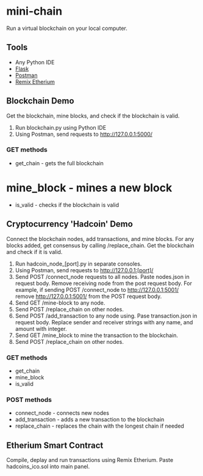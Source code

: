 # mini-chain
Run a virtual blockchain on your local computer.

## Tools
* Any Python IDE
* [Flask](https://flask.palletsprojects.com/en/1.1.x/)
* [Postman](https://www.getpostman.com/)
* [Remix Etherium](https://remix.ethereum.org)

## Blockchain Demo
Get the blockchain, mine blocks, and check if the blockchain is valid.

1. Run blockchain.py using Python IDE
2. Using Postman, send requests to http://127.0.0.1:5000/
### GET methods
* get_chain - gets the full blockchain
# mine_block - mines a new block
* is_valid - checks if the blockchain is valid

## Cryptocurrency 'Hadcoin' Demo
Connect the blockchain nodes, add transactions, and mine blocks. For any blocks added, get consensus by calling /replace_chain. Get the blockchain and check if it is valid.

1. Run hadcoin_node_[port].py in separate consoles.
2. Using Postman, send requests to http://127.0.0.1:[port]/
3. Send POST /connect_node requests to all nodes. Paste nodes.json in request body. Remove receiving node from the post request body. For example, if sending POST /connect_node to http://127.0.0.1:5001/ remove http://127.0.0.1:5001/ from the POST request body.
5. Send GET /mine-block to any node.
6. Send POST /replace_chain on other nodes.
7. Send POST /add_transaction to any node using. Pase transaction.json in request body. Replace sender and receiver strings with any name, and amount with integer.
8. Send GET /mine_block to mine the transaction to the blockchain.
9. Send POST /replace_chain on other nodes.

### GET methods
* get_chain
* mine_block
* is_valid

### POST methods
* connect_node - connects new nodes
* add_transaction - adds a new transaction to the blockchain
* replace_chain - replaces the chain with the longest chain if needed

## Etherium Smart Contract
Compile, deplay and run transactions using Remix Etherium.
Paste hadcoins_ico.sol into main panel.
